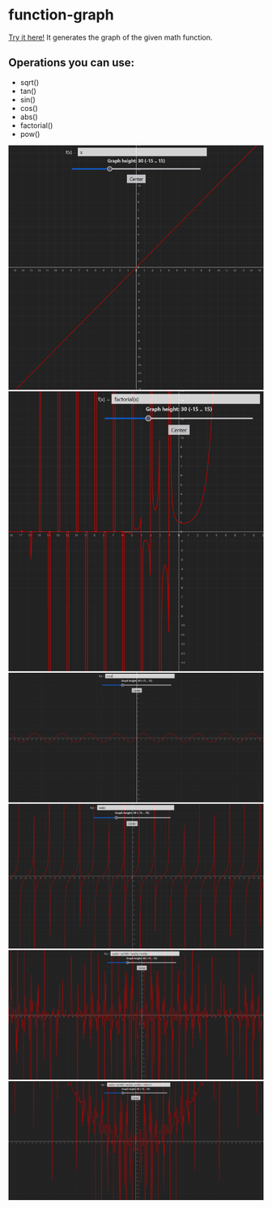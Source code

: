 # function-graph

[Try it here!](https://sirvorak.github.io/function-graph/)
It generates the graph of the given math function.

## Operations you can use:

-   sqrt()
-   tan()
-   sin()
-   cos()
-   abs()
-   factorial()
-   pow()

![x](/screenshots/x.png)
![factorial](/screenshots/factorial.png)
![sin](/screenshots/sin.png)
![tan](/screenshots/tan.png)
![sin cos tan](/screenshots/sin-cos-tan.png)
![sin cos tan xsquared](/screenshots/sin-cos-tan-xsquared.png)
